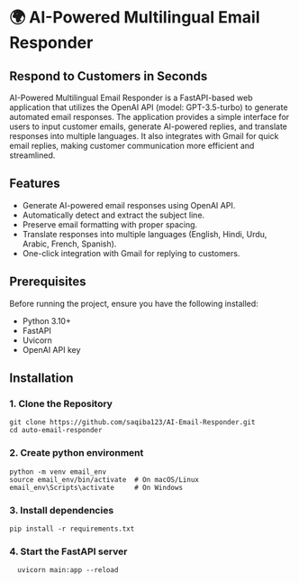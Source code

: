 # 🌍 AI-Powered Multilingual Email Responder
## Respond to Customers in Seconds

AI-Powered Multilingual Email Responder is a FastAPI-based web application that utilizes the OpenAI API (model: GPT-3.5-turbo)  to generate automated email responses. The application provides a simple interface for users to input customer emails, generate AI-powered replies, and translate responses into multiple languages. It also integrates with Gmail for quick email replies, making customer communication more efficient and streamlined.

## Features
- Generate AI-powered email responses using OpenAI API.
- Automatically detect and extract the subject line.
- Preserve email formatting with proper spacing.
- Translate responses into multiple languages (English, Hindi, Urdu, Arabic, French, Spanish).
- One-click integration with Gmail for replying to customers.

## Prerequisites
Before running the project, ensure you have the following installed:
- Python 3.10+
- FastAPI
- Uvicorn
- OpenAI API key

## Installation

### 1. Clone the Repository
```
git clone https://github.com/saqiba123/AI-Email-Responder.git
cd auto-email-responder
```
### 2. Create python environment
```
python -m venv email_env
source email_env/bin/activate  # On macOS/Linux
email_env\Scripts\activate     # On Windows
```
### 3. Install dependencies
```
pip install -r requirements.txt
```
### 4. Start the FastAPI server
```
  uvicorn main:app --reload
```



